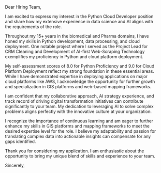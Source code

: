 Dear Hiring Team,

I am excited to express my interest in the Python Cloud Developer position and share how my extensive experience in data science and AI aligns with the requirements of the role.

Throughout my 15+ years in the biomedical and Pharma domains, I have honed my skills in Python development, data processing, and cloud deployment. One notable project where I served as the Project Lead for CRM Cleaning and Development of AI-first Web-Scraping Technology exemplifies my proficiency in Python and cloud platform deployment.

My self-assessment scores of 8.0 for Python Proficiency and 9.0 for Cloud Platform Deployment reflect my strong foundation in these essential areas. While I have demonstrated expertise in deploying applications on major cloud platforms like AWS, I acknowledge the opportunity for further growth and specialization in GIS platforms and web-based mapping frameworks.

I am confident that my collaborative approach, AI strategy experience, and track record of driving digital transformation initiatives can contribute significantly to your team. My dedication to leveraging AI to solve complex problems aligns perfectly with the innovative culture at your organization.

I recognize the importance of continuous learning and am eager to further enhance my skills in GIS platforms and mapping frameworks to meet the desired expertise level for the role. I believe my adaptability and passion for translating complex data into actionable insights can compensate for any gaps identified.

Thank you for considering my application. I am enthusiastic about the opportunity to bring my unique blend of skills and experience to your team.

Sincerely,